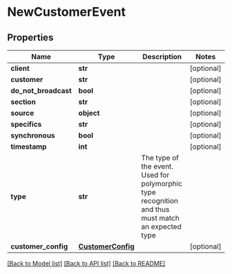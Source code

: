 # NewCustomerEvent

## Properties
Name | Type | Description | Notes
------------ | ------------- | ------------- | -------------
**client** | **str** |  | [optional] 
**customer** | **str** |  | [optional] 
**do_not_broadcast** | **bool** |  | [optional] 
**section** | **str** |  | [optional] 
**source** | **object** |  | [optional] 
**specifics** | **str** |  | [optional] 
**synchronous** | **bool** |  | [optional] 
**timestamp** | **int** |  | [optional] 
**type** | **str** | The type of the event. Used for polymorphic type recognition and thus must match an expected type | 
**customer_config** | [**CustomerConfig**](CustomerConfig.md) |  | [optional] 

[[Back to Model list]](../README.md#documentation-for-models) [[Back to API list]](../README.md#documentation-for-api-endpoints) [[Back to README]](../README.md)


